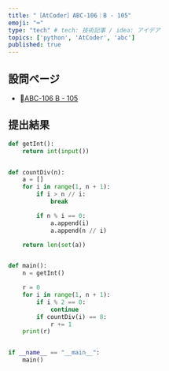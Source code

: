 ```yaml
---
title: "［AtCoder］ABC-106｜B - 105"
emoji: "⌨️"
type: "tech" # tech: 技術記事 / idea: アイデア
topics: ['python', 'AtCoder', 'abc']
published: true
---
```


## 設問ページ

- 🔗[ABC-106 B - 105](https://atcoder.jp/contests/abc106/tasks/abc106_b)

## 提出結果

```python
def getInt():
    return int(input())


def countDiv(n):
    a = []
    for i in range(1, n + 1):
        if i > n // i:
            break

        if n % i == 0:
            a.append(i)
            a.append(n // i)

    return len(set(a))


def main():
    n = getInt()

    r = 0
    for i in range(1, n + 1):
        if i % 2 == 0:
            continue
        if countDiv(i) == 8:
            r += 1
    print(r)


if __name__ == "__main__":
    main()
```
